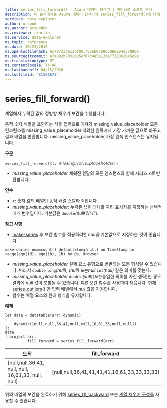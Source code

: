 ```yaml
---
title: series_fill_forward() - Azure 데이터 탐색기 | 마이크로 소프트 문서
description: 이 문서에서는 Azure 데이터 탐색기의 series_fill_forward()에 대해 설명합니다.
services: data-explorer
author: orspod
ms.author: orspodek
ms.reviewer: rkarlin
ms.service: data-explorer
ms.topic: reference
ms.date: 10/23/2018
ms.openlocfilehash: 6c79733aa1abf001f52eb07606c866904e370906
ms.sourcegitcommit: 47a002b7032a05ef67c4e5e12de7720062645e9e
ms.translationtype: MT
ms.contentlocale: ko-KR
ms.lasthandoff: 04/15/2020
ms.locfileid: "81508673"
---
```

# <a name="series_fill_forward"></a>series_fill_forward()

계열에서 누락된 값의 정방향 채우기 보간을 수행합니다.

동적 숫자 배열을 포함하는 식을 입력으로 가져와 missing_value_placeholder 모든 인스턴스를 missing_value_placeholder 제외한 왼쪽에서 가장 가까운 값으로 바꾸고 결과 배열을 반환합니다. missing_value_placeholder 가장 왼쪽 인스턴스는 유지됩니다.

**구문**

`series_fill_forward(`*x*`[, `*missing_value_placeholder*`])`
* *missing_value_placeholder* 채워진 전달의 모든 인스턴스와 함께 시리즈 *x를* 반환합니다.

**인수**

* *x*: 숫자 값의 배열인 동적 배열 스칼라 식입니다. 
* *missing_value_placeholder*: 누락된 값을 대체할 자리 표시자를 지정하는 선택적 매개 변수입니다. 기본값은 `double`*(null)입니다.*

**참고 사항**

* [make-series](make-seriesoperator.md) 후 보간 함수를 적용하려면 *null을* 기본값으로 지정하는 것이 좋습니다. 

```kusto
make-series num=count() default=long(null) on TimeStamp in range(ago(1d), ago(1h), 1h) by Os, Browser
```

* *missing_value_placeholder* 실제 요소 유형으로 변환되는 모든 형식일 수 있습니다. 따라서 `double` `long`*(null), (null)* 또는*null* `int`*(null)* 같은 의미를 갖는다.
* *missing_value_placeholder* `double`*(null)(또는*동일한 의미를 가진 생략)인 경우 결과에 *null* 값이 포함될 수 있습니다. 다른 보간 함수를 사용하여 채웁니다. 현재 [series_outliers()](series-outliersfunction.md) 만 입력 배열에서 *null* 값을 지원합니다.
* 함수는 배열 요소의 원래 형식을 유지합니다.

**예제**

```kusto
let data = datatable(arr: dynamic)
[
    dynamic([null,null,36,41,null,null,16,61,33,null,null])   
];
data 
| project arr, 
          fill_forward = series_fill_forward(arr)  

```

|도착|fill_forward|
|---|---|
|[null,null,36,41, null, null, 16,61,33, null, null]|[null,null,36,41,41,41,41,16,61,33,33,33,33]|
   
위의 배열의 보간을 완료하기 위해 [series_fill_backward](series-fill-backwardfunction.md) 또는 [계열 채우기 구성을](series-fill-constfunction.md) 사용할 수 있습니다.